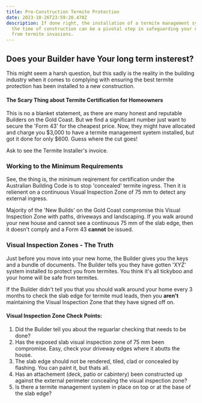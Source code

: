 ```yaml
---
title: Pre-Construction Termite Protection
date: 2023-10-26T23:59:20.470Z
description: If done right, the installation of a termite management system at
  the time of construction can be a pivotal step in safeguarding your new home
  from termite invasions.
---
```

## Does your Builder have Your long term insterest?

This might seem a harsh question, but this sadly is the reality in the building industry when it comes to complying with ensuring the best termite protection has been installed to a new construction.

#### The Scary Thing about Termite Certification for Homeowners

This is no a blanket statement, as there are many honest and reputable Builders on the Gold Coast. But we find a significant number just want to secure the 'Form 43' for the cheapest price. Now, they might have allocated and charge you $3,000 to have a termite management syetem installed, but got it done for only $600. Guess where the cut goes!

Ask to see the Termite Installer's invoice.

### Working to the Minimum Requirements

See, the thing is, the minimum reqirement for certification under the Australian Building Code is to stop 'concealed' termite ingress. Then it is relienent on a continuous Visual Inspection Zone of 75 mm to detect any external ingress.

Majority of the 'New Builds' on the Gold Coast compromise this Visual Inspection Zone with paths, driveways and landscaping. If you walk around your new house and cannot see a continuous 75 mm of the slab edge, then it doesn't comply and a Form 43 **cannot** be issued. 

### Visual Inspection Zones - The Truth

Just before you move into your new home, the Builder gives you the keys and a bundle of documents. The Builder tells you they have gotten 'XYZ' system installed to protect you from termites. You think it's all tickyboo and your home will be safe from termites.

If the Builder didn't tell you that you should walk around your home every 3 months to check the slab edge for termite mud leads, then you **aren't** maintaining the Visual Inspection Zone that they have signed off on. 

#### Visual Inspection Zone Check Points:

1. Did the Builder tell you about the reguarlar checking that needs to be done?
2. Has the exposed slab visual inspection zone of 75 mm been compromise. Easy, check your driveway edges where it abutts the house.  
3. The slab edge should not be rendered, tiled, clad or concealed by flashing. You can paint it, but thats all. 
4. Has an attachement (deck, patio or cabintery) been constructed up against the external perimeter concealing the visual inspection zone?
5. Is there a termite management system in place on top or at the base of the slab edge?